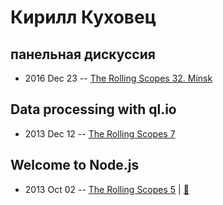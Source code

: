 # Кирилл Куховец

## панельная дискуссия
- 2016 Dec 23 -- [The Rolling Scopes 32. Minsk](https://www.youtube.com/watch?v=qLxO9Pgx05M)    
## Data processing with ql.io
- 2013 Dec 12 -- [The Rolling Scopes 7](https://www.youtube.com/watch?v=lwM9XCfmfDY)    
## Welcome to Node.js
- 2013 Oct 02 -- [The Rolling Scopes 5](https://www.youtube.com/watch?v=M6Nm5K0wT68)  | [:notebook:](http://rolling-scopes.github.io/slides/rs5/Welcome-to-node.js)  
